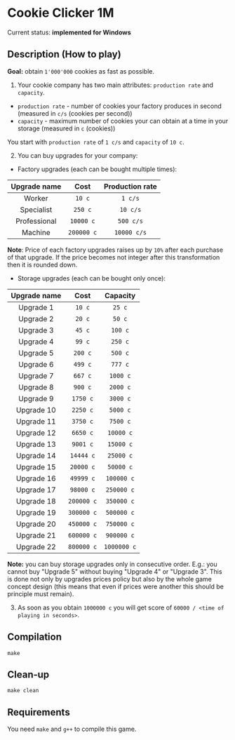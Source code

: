 # Cookie Clicker 1M

Current status: **implemented for Windows**

## Description (How to play)
**Goal:** obtain `1'000'000` cookies as fast as possible.

1. Your cookie company has two main attributes: `production rate` and `capacity`.
- `production rate` - number of cookies your factory produces in second (measured in `c/s` (cookies per second))
- `capacity` - maximum number of cookies your can obtain at a time in your storage (measured in `c` (cookies))

You start with `production rate` of `1 c/s` and `capacity` of `10 c`.

2. You can buy upgrades for your company:
- Factory upgrades (each can be bought multiple times):

| Upgrade name |   Cost  | Production rate |
|:------------:|:-------:|:---------------:|
| Worker       |  `10 c` |  `1 c/s`        |
| Specialist   | `250 c` |  `10 c/s`       |
| Professional | `10000 c` |  `500 c/s`    |
| Machine      | `200000 c` |  `10000 c/s` |

**Note**: Price of each factory upgrades raises up by `10%` after each purchase of that upgrade.
If the price becomes not integer after this transformation then it is rounded down.

- Storage upgrades (each can be bought only once):

| Upgrade name |   Cost  | Capacity |
|:------------:|:-------:|:--------:|
| Upgrade 1    |  `10 c` |  `25 c`  |
| Upgrade 2    |  `20 c` |  `50 c`  |
| Upgrade 3    | `45 c`  | `100 c`  |
| Upgrade 4    | `99 c`  | `250 c`  |
| Upgrade 5    | `200 c` | `500 c`  |
| Upgrade 6    | `499 c` | `777 c`  |
| Upgrade 7    | `667 c` | `1000 c` |
| Upgrade 8    | `900 c` | `2000 c` |
| Upgrade 9    | `1750 c` | `3000 c` |
| Upgrade 10   | `2250 c` | `5000 c` |
| Upgrade 11   | `3750 c` | `7500 c` |
| Upgrade 12   | `6650 c` | `10000 c` |
| Upgrade 13   | `9001 c` | `15000 c` |
| Upgrade 14   | `14444 c` | `25000 c` |
| Upgrade 15   | `20000 c` | `50000 c` |
| Upgrade 16   | `49999 c` | `100000 c` |
| Upgrade 17   | `98000 c` | `250000 c` |
| Upgrade 18   | `200000 c` | `350000 c` |
| Upgrade 19   | `300000 c` | `500000 c` |
| Upgrade 20   | `450000 c` | `750000 c` |
| Upgrade 21   | `600000 c` | `900000 c` |
| Upgrade 22   | `800000 c` | `1000000 c` |

**Note:** you can buy storage upgrades only in consecutive order. E.g.: you cannot buy "Upgrade 5" without buying "Upgrade 4" or "Upgrade 3". This is done not only by upgrades prices policy but also by the whole game concept design (this means that even if prices were another this should be principle must remain).

3. As soon as you obtain `1000000 c` you will get score of `60000 / <time of playing in seconds>`.

## Compilation
```
make
```

## Clean-up
```
make clean
```

## Requirements
You need `make` and `g++` to compile this game.
